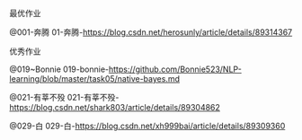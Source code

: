 

最优作业

@001-奔腾 01-奔腾-https://blog.csdn.net/herosunly/article/details/89314367

优秀作业

@019~Bonnie  019-bonnie-https://github.com/Bonnie523/NLP-learning/blob/master/task05/native-bayes.md

@021-有莘不殁 021-有莘不殁-https://blog.csdn.net/shark803/article/details/89304862

@029-白 029-白-https://blog.csdn.net/xh999bai/article/details/89309360